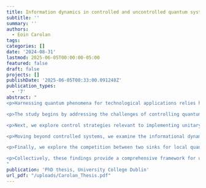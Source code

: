 ```yaml
---
title: Information dynamics in controlled and uncontrolled quantum systems
subtitle: ''
summary: ''
authors:
  - Eoin Carolan
tags:
categories: []
date: '2024-08-31'
lastmod: 2025-06-05T00:00:00-05:00
featured: false
draft: false
projects: []
publishDate: '2025-06-05T00:33:00.091248Z'
publication_types:
  - '7'
abstract: "
<p>Harnessing quantum phenomena for technological applications relies heavily on preventing infor- mation loss through decoherence. To prevent this loss, it is crucial to develop strategies that enable the rapid and precise control of quantum systems, ensuring that desired processes are com- pleted faster than decoherence times. From a control perspective, the environment is viewed as a disruptive force; however, this ignores the rich informational dynamics that interactions with an environment can induce. By relaxing the requirement for strict control and adopting a more active treatment of the environment, this thesis explores how these dynamics contribute to the emergence of classicality from quantum mechanics, and how it can change the internal information structure in quantum many-body systems.

<p>The study begins by addressing the challenges of controlling quantum systems near critical points, where conventional adiabatic methods become inefficient due to closing energy gaps. We propose a novel control strategy that applies counterdiabatic driving selectively within the impulse regime, as recognised by the Kibble-Zurek mechanism. This reduces energetic costs while maintaining high fidelity. This approach is validated both numerically and analytically, demonstrating substantial energetic savings.

<p>Next, we explore control strategies relevant to implementing unitary gates in two distinct physical settings. The first involves analytically determining a Hamiltonian that achieves gate operations with unit fidelity without external control, while the second leverages an auxiliary qubit that requires external driving. Despite the latter scheme being more resource intensive, we show that the additional complexity of driving and controlling an auxiliary qubit can be advantageous when we subject the systems to decoherence.

<p>Moving beyond controlled systems, we examine the informational dynamics of quantum sys- tems subject to the influence of their environment. Here, we investigate scenarios in which systems transition from pure quantum states to classically objective states as predicted by quantum Dar- winism. By partitioning the environment into accessible and inaccessible parts, we reveal how the interplay between these partitions determines whether classical objectivity emerges or if the system equilibrates without the redundant encoding of the state of the system into the environment.

<p>Finally, we explore the competition between two sinks for local quantum information - decoher- ence and information scrambling. Information scrambling refers to the flow of initially accessible quantum information into complex many-body correlations within the system itself. Typical mea- sures of scrambling used in closed systems can fail to differentiate between the local information spreading throughout the degrees of freedom of the systems and the spreading of information due to decoherence. We introduce a method for probing information scrambling even in the presence of open system effects, demonstrating that the environment restructures remaining information, reducing the complexity of the system’s dynamics.

<p>Collectively, these findings provide a comprehensive framework for understanding information dynamics in open quantum systems, offering new strategies for preserving quantum coherence and diagnosing the impact of an environment on the structure of quantum information.
"
publication: 'PhD thesis, University College Dublin'
url_pdf: "/uploads/Carolan_Thesis.pdf"
---
```

